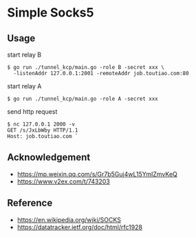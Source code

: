 # Simple Socks5

## Usage

start relay B
````shell
$ go run ./tunnel_kcp/main.go -role B -secret xxx \
  -listenAddr 127.0.0.1:2001 -remoteAddr job.toutiao.com:80
````

start relay A
````shell
$ go run ./tunnel_kcp/main.go -role A -secret xxx
````

send http request
````shell
$ nc 127.0.0.1 2000 -v                  
GET /s/JxLbWby HTTP/1.1 
Host: job.toutiao.com `
````


## Acknowledgement

- <https://mp.weixin.qq.com/s/Gr7b5Guj4wL15YmIZmvKeQ>
- <https://www.v2ex.com/t/743203>

## Reference

- <https://en.wikipedia.org/wiki/SOCKS>
- https://datatracker.ietf.org/doc/html/rfc1928

